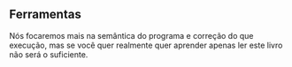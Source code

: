 <h2>Ferramentas</h2>

<p>Nós focaremos mais na semântica do programa e correção do que execução, mas se você quer realmente quer aprender apenas ler este livro não será o suficiente.</p>
